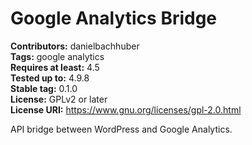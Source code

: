 # Google Analytics Bridge #
**Contributors:** danielbachhuber  
**Tags:** google analytics  
**Requires at least:** 4.5  
**Tested up to:** 4.9.8  
**Stable tag:** 0.1.0  
**License:** GPLv2 or later  
**License URI:** https://www.gnu.org/licenses/gpl-2.0.html  

API bridge between WordPress and Google Analytics.
